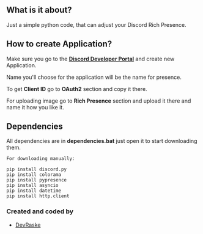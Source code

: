 ## What is it about?

Just a simple python code, that can adjust your Discord Rich Presence.

## How to create Application?
Make sure you go to the **[Discord Developer Portal](https://discord.dev)** and create new Application.

Name you'll choose for the application will be the name for presence.

To get **Client ID** go to **OAuth2** section and copy it there.

For uploading image go to **Rich Presence** section and upload it there and name it how you like it.

## Dependencies
All dependencies are in **dependencies.bat** just open it to start downloading them.

```
For downloading manually:

pip install discord.py
pip install colorama
pip install pypresence
pip install asyncio
pip install datetime
pip install http.client
```

### Created and coded by
- [DevRaske](https://github.com/DevRaske)
